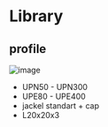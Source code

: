# Library

## profile
![image](https://user-images.githubusercontent.com/6765407/114464363-f549c280-9be5-11eb-9618-f560199cc36c.png)

- UPN50 - UPN300  
- UPE80 - UPE400
- jackel standart + cap
- L20x20x3

